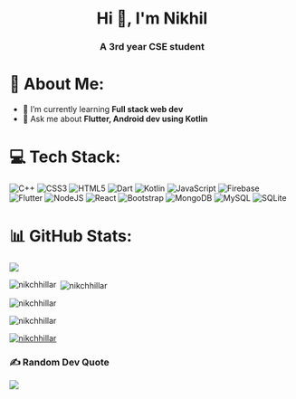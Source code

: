 <h1 align="center">Hi 👋, I'm Nikhil</h1>
<h3 align="center">A 3rd year CSE student</h3>

# 💫 About Me:
- 🌱 I’m currently learning **Full stack web dev**
- 💬 Ask me about **Flutter, Android dev using Kotlin**

# 💻 Tech Stack:
![C++](https://img.shields.io/badge/c++-%2300599C.svg?style=for-the-badge&logo=c%2B%2B&logoColor=white) ![CSS3](https://img.shields.io/badge/css3-%231572B6.svg?style=for-the-badge&logo=css3&logoColor=white) ![HTML5](https://img.shields.io/badge/html5-%23E34F26.svg?style=for-the-badge&logo=html5&logoColor=white) ![Dart](https://img.shields.io/badge/dart-%230175C2.svg?style=for-the-badge&logo=dart&logoColor=white) ![Kotlin](https://img.shields.io/badge/kotlin-%230095D5.svg?style=for-the-badge&logo=kotlin&logoColor=white) ![JavaScript](https://img.shields.io/badge/javascript-%23323330.svg?style=for-the-badge&logo=javascript&logoColor=%23F7DF1E) ![Firebase](https://img.shields.io/badge/firebase-%23039BE5.svg?style=for-the-badge&logo=firebase) ![Flutter](https://img.shields.io/badge/Flutter-%2302569B.svg?style=for-the-badge&logo=Flutter&logoColor=white) ![NodeJS](https://img.shields.io/badge/node.js-6DA55F?style=for-the-badge&logo=node.js&logoColor=white) ![React](https://img.shields.io/badge/react-%2320232a.svg?style=for-the-badge&logo=react&logoColor=%2361DAFB) ![Bootstrap](https://img.shields.io/badge/bootstrap-%23563D7C.svg?style=for-the-badge&logo=bootstrap&logoColor=white) ![MongoDB](https://img.shields.io/badge/MongoDB-%234ea94b.svg?style=for-the-badge&logo=mongodb&logoColor=white) ![MySQL](https://img.shields.io/badge/mysql-%2300f.svg?style=for-the-badge&logo=mysql&logoColor=white) ![SQLite](https://img.shields.io/badge/sqlite-%2307405e.svg?style=for-the-badge&logo=sqlite&logoColor=white)
# 📊 GitHub Stats:

![](https://github-readme-streak-stats.herokuapp.com/?user=NikChhillar&theme=radical&hide_border=true)<br/>

<p><img align="left" src="https://github-readme-stats.vercel.app/api/top-langs?username=nikchhillar&show_icons=true&locale=en&layout=compact" alt="nikchhillar" /></p>

<p>&nbsp;<img align="center" src="https://github-readme-stats.vercel.app/api?username=nikchhillar&show_icons=true&locale=en" alt="nikchhillar" /></p>

<p><img align="center" src="https://github-readme-streak-stats.herokuapp.com/?user=nikchhillar&" alt="nikchhillar" /></p>

<p align="left"> <img src="https://komarev.com/ghpvc/?username=nikchhillar&label=Profile%20views&color=0e75b6&style=flat" alt="nikchhillar" /> </p>

<p align="left"> <a href="https://github.com/ryo-ma/github-profile-trophy"><img src="https://github-profile-trophy.vercel.app/?username=nikchhillar" alt="nikchhillar" /></a> </p>


### ✍️ Random Dev Quote
![](https://quotes-github-readme.vercel.app/api?type=horizontal&theme=radical)

